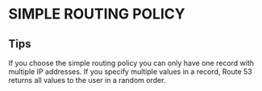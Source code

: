 # SIMPLE ROUTING POLICY
## Tips

If you choose the simple routing policy you can only have one record with multiple IP addresses.
If you specify multiple values in a record, Route 53 returns all values to the user in a random order.